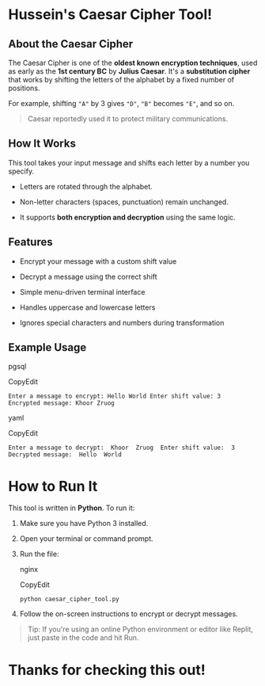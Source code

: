 
# Hussein's Caesar Cipher Tool!

## About the Caesar Cipher

The Caesar Cipher is one of the **oldest known encryption techniques**, used as early as the **1st century BC** by **Julius Caesar**. It's a **substitution cipher** that works by shifting the letters of the alphabet by a fixed number of positions.

For example, shifting `"A"` by 3 gives `"D"`, `"B"` becomes `"E"`, and so on.

> Caesar reportedly used it to protect military communications.

## How It Works

This tool takes your input message and shifts each letter by a number you specify.

-   Letters are rotated through the alphabet.
    
-   Non-letter characters (spaces, punctuation) remain unchanged.
    
-   It supports **both encryption and decryption** using the same logic.
    

## Features

-   Encrypt your message with a custom shift value
    
-   Decrypt a message using the correct shift
    
-   Simple menu-driven terminal interface
    
-   Handles uppercase and lowercase letters
    
-   Ignores special characters and numbers during transformation
    

## Example Usage

pgsql

CopyEdit

`Enter a message to encrypt: Hello World
Enter shift value: 3  Encrypted message: Khoor Zruog` 

yaml

CopyEdit

`Enter a message to decrypt:  Khoor  Zruog  Enter shift value:  3  Decrypted message:  Hello  World` 

# How to Run It

This tool is written in **Python**. To run it:

1.  Make sure you have Python 3 installed.
    
2.  Open your terminal or command prompt.
    
3.  Run the file:
    
    nginx
    
    CopyEdit
    
    `python caesar_cipher_tool.py` 
    
4.  Follow the on-screen instructions to encrypt or decrypt messages.
    

> Tip: If you're using an online Python environment or editor like Replit, just paste in the code and hit Run.
    
# Thanks for checking this out!

